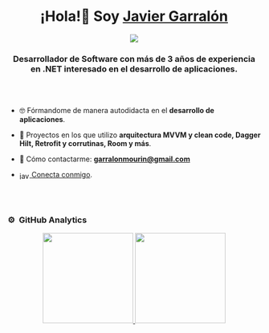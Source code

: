 <div align="center">
<h1 align="center">¡Hola!👋 Soy <a href="https://www.linkedin.com/in/javier-garralon-mourin/">Javier Garralón</a></h1>
<img src="https://i.imgur.com/Tc40qse.png">
<h3>Desarrollador de Software con más de 3 años de experiencia en .NET interesado en el desarrollo de aplicaciones.</h3>
</div>

<br/>
<br/>

- 🤓 Fórmandome de manera autodidacta en el **desarrollo de aplicaciones**.

- 📱 Proyectos en los que utilizo **arquitectura MVVM y clean code, Dagger Hilt, Retrofit y corrutinas, Room y más**.

- 📧 Cómo contactarme: **garralonmourin@gmail.com**

- <a href="https://www.linkedin.com/in/javier-garralon-mourin" target="blank"><img align="center" src="https://raw.githubusercontent.com/rahuldkjain/github-profile-readme-generator/master/src/images/icons/Social/linked-in-alt.svg" alt="javiergarralon" height="15" width="20"/>&nbsp;<a href="https://www.linkedin.com/in/javier-garralon-mourin" target="blank">Conecta conmigo</a>.


  <br/>
  <br/>

### ⚙️ &nbsp;GitHub Analytics

<p align="center">
<a href="https://github.com/javiergarralon">
  <img height="180em" src="https://github-readme-stats-eight-theta.vercel.app/api?username=javiergarralon&show_icons=true&theme=algolia&include_all_commits=true&count_private=true"/>
  <img height="180em" src="https://github-readme-stats-eight-theta.vercel.app/api/top-langs/?username=javiergarralon&layout=compact&langs_count=8&theme=algolia"/>
</a>
</p>

